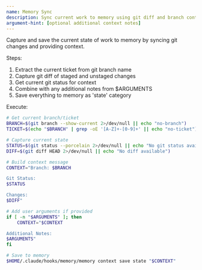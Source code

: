 ```yaml
---
name: Memory Sync
description: Sync current work to memory using git diff and branch context
argument-hint: [optional additional context notes]
---
```


Capture and save the current state of work to memory by syncing git changes and providing context.

Steps:
1. Extract the current ticket from git branch name
2. Capture git diff of staged and unstaged changes
3. Get current git status for context
4. Combine with any additional notes from $ARGUMENTS
5. Save everything to memory as 'state' category

Execute:
```bash
# Get current branch/ticket
BRANCH=$(git branch --show-current 2>/dev/null || echo "no-branch")
TICKET=$(echo "$BRANCH" | grep -oE '[A-Z]+-[0-9]+' || echo "no-ticket")

# Capture current state
STATUS=$(git status --porcelain 2>/dev/null || echo "No git status available")
DIFF=$(git diff HEAD 2>/dev/null || echo "No diff available")

# Build context message
CONTEXT="Branch: $BRANCH

Git Status:
$STATUS

Changes:
$DIFF"

# Add user arguments if provided
if [ -n "$ARGUMENTS" ]; then
    CONTEXT="$CONTEXT

Additional Notes:
$ARGUMENTS"
fi

# Save to memory
$HOME/.claude/hooks/memory/memory context save state "$CONTEXT"
```